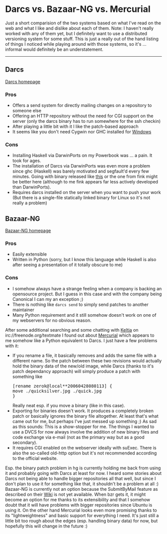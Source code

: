 # Darcs vs. Bazaar-NG vs. Mercurial

Just a short comparision of the two systems based on what I've read on the web and what I like and dislike about each of them. Note: I haven't really worked with any of them yet, but I definitely want to use a distributed versioning system for some stuff. This is just a really out of the hand listing of things I noticed while playing around with those systems, so it's ... informal would definitely be an understatement.



-------------------------------



## Darcs

[Darcs homepage](http://darcs.net/)

### Pros

* Offers a send system for directly mailing changes on a repository to someone else
* Offering an HTTP repository without the need for CGI support on the server (only the darcs binary has to run somewhere for the ssh checkin)
* After playing a little bit with it I like the patch-based approach
* It seems like you don't need Cygwin nor GHC installed for [Windows](http://darcs.net/DarcsWiki/CategoryBinaries#head-c7910dd98302946c671cf63cb62712589b392074)

### Cons

* Installing Haskell via DarwinPorts on my Powerbook was ... a pain. It took for ages.
* The installation of Darcs via DarwinPorts was even more a problem since ghc (Haskell) was barely motivated and segfault'd every few minutes. Going with binary released like [this](http://www.carpetcode.org/get-carpet-darcs.html#darcs) or the one from fink might be better here (although to me fink appears far less actively developed than DarwinPorts).
* Requires darcs installed on the server when you want to push your work (But there is a single-file statically linked binary for Linux so it's not really a problem)


## Bazaar-NG

[Bazaar-NG homepage](http://bazaar-vcs.org/)

### Pros

* Easily extensible
* Written in Python (sorry, but I know this language while Haskell is also after seeing a presentation of it totally obscure to me)

### Cons

* I somehow always have a strange feeling when a company is backing an opensource project. But I guess in this case and with the company being Canonical I can my an exception ;)
* There is nothing like `darcs send` to simply send patches to another maintainer
* Many Python requirement and it still somehow doesn't work on one of my webservers for no obvious reason.


After some additional searching and some chatting with [Keltia](http://www.keltia.net/) on irc://freenode.org/textmate I found out about [Mercurial](http://www.selenic.com/mercurial/) which appears to me somehow like a Python equivalent to Darcs. I just have a few problems with it:

<ul><li>If you rename a file, it basically removes and adds the same file with a different name. So the patch between these two revisions would actually hold the binary data of the new/old image, while Darcs (thanks to it's patch dependancy approach) will simply produce a patch with something like <pre class="code">[rename zerok@local**20060428080113] {<br/>move ./quicksilver.jpg ./quick.jpg<br/>}</pre>Really neat esp. if you move a binary (like in this case).</li>
<li>Exporting for binaries doesn't work. It produces a completely broken patch or basically ignores the binary file altogether. At least that's what came out for me, but perhaps I've just messed up something ;) As sad as this sounds: This is a show-stopper for me. The things I wanted to use a DVCS for now always involve the addition of new binary files and code exchange via e-mail (not as the primary way but as a good secondary).</li>
<li>It requires CGI enabled on the webserver ideally with suExec. There is also the so-called old-http option but it's not recommended according to the official website.</li></ul>

Esp. the binary patch problem in hg is currently holding me back from using it and probably going with Darcs at least for now. I heard some stories about Darcs not being able to handle bigger repositories all that well, but since I don't plan to use it for something like that, it shouldn't be a problem at all :) Bazaar-NG is currently not an option because the SubmitByMail feature as described on their [Wiki](http://bazaar-vcs.org/SubmitByMail) is not yet available. When bzr gets it, it might become an option for me thanks to its extensibility and that I somehow doubt that it will have problems with bigger repositories since Ubuntu is using it. On the other hand Mercurial looks even more promising thanks to its "lightweightness" and basic support for everything I need. It's just still a little bit too rough about the edges (esp. handling binary data) for now, but hopefully this will change in the future :)